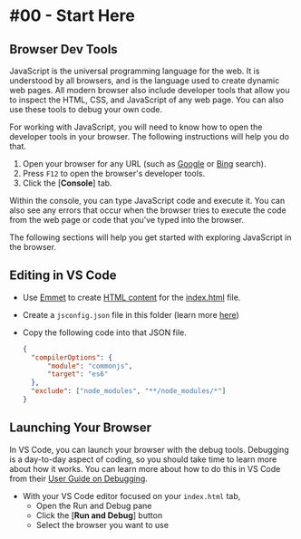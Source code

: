 # #00 - Start Here

## Browser Dev Tools

JavaScript is the universal programming language for the web. It is understood by all browsers, and is the language used to create dynamic web pages. All modern browser also include developer tools that allow you to inspect the HTML, CSS, and JavaScript of any web page. You can also use these tools to debug your own code.

For working with JavaScript, you will need to know how to open the developer tools in your browser. The following instructions will help you do that.

1. Open your browser for any URL (such as [Google](https://google.ca) or [Bing](https://bing.ca) search).
1. Press `F12` to open the browser's developer tools.
1. Click the [**Console**] tab.

Within the console, you can type JavaScript code and execute it. You can also see any errors that occur when the browser tries to execute the code from the web page or code that you've typed into the browser.

The following sections will help you get started with exploring JavaScript in the browser.

## Editing in VS Code

- Use [Emmet](https://code.visualstudio.com/docs/editor/emmet) to create [HTML content](https://code.visualstudio.com/Docs/languages/html#_emmet-snippets) for the [index.html](./index.html) file.
- Create a `jsconfig.json` file in this folder (learn more [here](https://code.visualstudio.com/docs/nodejs/working-with-javascript#_javascript-projects-jsconfigjson))
- Copy the following code into that JSON file.

  ```json
  {
    "compilerOptions": {
        "module": "commonjs",
        "target": "es6"
    },
    "exclude": ["node_modules", "**/node_modules/*"]
  }
  ```

## Launching Your Browser

In VS Code, you can launch your browser with the debug tools. Debugging is a day-to-day aspect of coding, so you should take time to learn more about how it works. You can learn more about how to do this in VS Code from their [User Guide on Debugging](https://code.visualstudio.com/Docs/editor/debugging).

- With your VS Code editor focused on your `index.html` tab,
  - Open the Run and Debug pane
  - Click the [**Run and Debug**] button
  - Select the browser you want to use